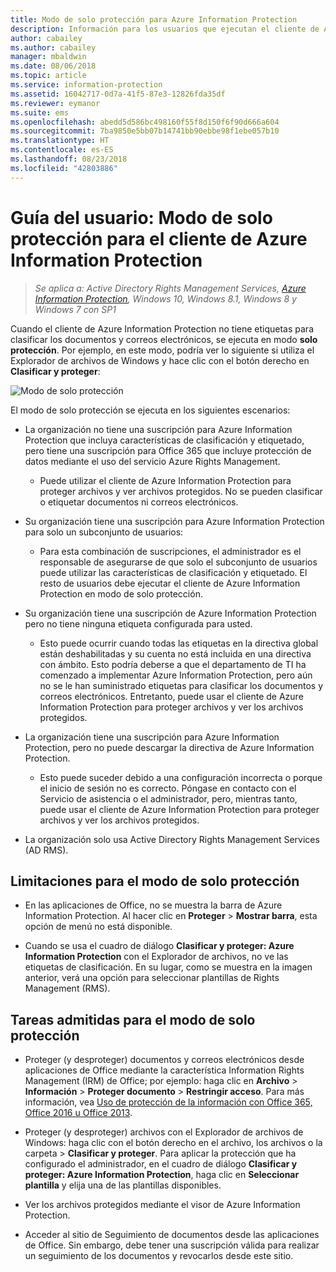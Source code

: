 ```yaml
---
title: Modo de solo protección para Azure Information Protection
description: Información para los usuarios que ejecutan el cliente de Azure Information Protection en modo de solo protección.
author: cabailey
ms.author: cabailey
manager: mbaldwin
ms.date: 08/06/2018
ms.topic: article
ms.service: information-protection
ms.assetid: 16042717-0d7a-41f5-87e3-12826fda35df
ms.reviewer: eymanor
ms.suite: ems
ms.openlocfilehash: abedd5d586bc498160f55f8d150f6f90d666a604
ms.sourcegitcommit: 7ba9850e5bb07b14741bb90ebbe98f1ebe057b10
ms.translationtype: HT
ms.contentlocale: es-ES
ms.lasthandoff: 08/23/2018
ms.locfileid: "42803886"
---
```

# <a name="user-guide-protection-only-mode-for-the-azure-information-protection-client"></a>Guía del usuario: Modo de solo protección para el cliente de Azure Information Protection

>*Se aplica a: Active Directory Rights Management Services, [Azure Information Protection](https://azure.microsoft.com/pricing/details/information-protection), Windows 10, Windows 8.1, Windows 8 y Windows 7 con SP1*


Cuando el cliente de Azure Information Protection no tiene etiquetas para clasificar los documentos y correos electrónicos, se ejecuta en modo **solo protección**. Por ejemplo, en este modo, podría ver lo siguiente si utiliza el Explorador de archivos de Windows y hace clic con el botón derecho en **Clasificar y proteger**:

![Modo de solo protección](../media/protection-only-mode.png)

El modo de solo protección se ejecuta en los siguientes escenarios:

- La organización no tiene una suscripción para Azure Information Protection que incluya características de clasificación y etiquetado, pero tiene una suscripción para Office 365 que incluye protección de datos mediante el uso del servicio Azure Rights Management. 
    
    - Puede utilizar el cliente de Azure Information Protection para proteger archivos y ver archivos protegidos. No se pueden clasificar o etiquetar documentos ni correos electrónicos.

- Su organización tiene una suscripción para Azure Information Protection para solo un subconjunto de usuarios:
    
    - Para esta combinación de suscripciones, el administrador es el responsable de asegurarse de que solo el subconjunto de usuarios puede utilizar las características de clasificación y etiquetado. El resto de usuarios debe ejecutar el cliente de Azure Information Protection en modo de solo protección. 

- Su organización tiene una suscripción de Azure Information Protection pero no tiene ninguna etiqueta configurada para usted.
    
    - Esto puede ocurrir cuando todas las etiquetas en la directiva global están deshabilitadas y su cuenta no está incluida en una directiva con ámbito. Esto podría deberse a que el departamento de TI ha comenzado a implementar Azure Information Protection, pero aún no se le han suministrado etiquetas para clasificar los documentos y correos electrónicos. Entretanto, puede usar el cliente de Azure Information Protection para proteger archivos y ver los archivos protegidos.

- La organización tiene una suscripción para Azure Information Protection, pero no puede descargar la directiva de Azure Information Protection. 
    
    - Esto puede suceder debido a una configuración incorrecta o porque el inicio de sesión no es correcto. Póngase en contacto con el Servicio de asistencia o el administrador, pero, mientras tanto, puede usar el cliente de Azure Information Protection para proteger archivos y ver los archivos protegidos.

- La organización solo usa Active Directory Rights Management Services (AD RMS). 


## <a name="limitations-for-protection-only-mode"></a>Limitaciones para el modo de solo protección

- En las aplicaciones de Office, no se muestra la barra de Azure Information Protection. Al hacer clic en **Proteger** > **Mostrar barra**, esta opción de menú no está disponible.

- Cuando se usa el cuadro de diálogo **Clasificar y proteger: Azure Information Protection** con el Explorador de archivos, no ve las etiquetas de clasificación. En su lugar, como se muestra en la imagen anterior, verá una opción para seleccionar plantillas de Rights Management (RMS). 

## <a name="supported-tasks-for-protection-only-mode"></a>Tareas admitidas para el modo de solo protección

- Proteger (y desproteger) documentos y correos electrónicos desde aplicaciones de Office mediante la característica Information Rights Management (IRM) de Office; por ejemplo: haga clic en **Archivo** > **Información** > **Proteger documento** > **Restringir acceso**. Para más información, vea [Uso de protección de la información con Office 365, Office 2016 u Office 2013](../help-users.md).

- Proteger (y desproteger) archivos con el Explorador de archivos de Windows: haga clic con el botón derecho en el archivo, los archivos o la carpeta > **Clasificar y proteger**. Para aplicar la protección que ha configurado el administrador, en el cuadro de diálogo **Clasificar y proteger: Azure Information Protection**, haga clic en **Seleccionar plantilla** y elija una de las plantillas disponibles.

- Ver los archivos protegidos mediante el visor de Azure Information Protection.

- Acceder al sitio de Seguimiento de documentos desde las aplicaciones de Office. Sin embargo, debe tener una suscripción válida para realizar un seguimiento de los documentos y revocarlos desde este sitio.
  
